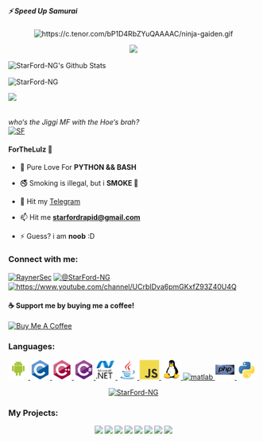 <p align="center">
<!--  <img alt="https://avatars.githubusercontent.com/u/67552744?v=4" width="150px" src="    priflr pic   " /> -->
<!--  <img src="https://github-readme-stats.anuraghazra1.vercel.app/api/top-langs/?username=StarFord-NG&hide=ruby,perl&hide_border=true" /> -->

##### ⚡ Speed Up Samurai 
<p align="center"><img alt="https://c.tenor.com/bP1D4RbZYuQAAAAC/ninja-gaiden.gif" width="250px" src="https://c.tenor.com/bP1D4RbZYuQAAAAC/ninja-gaiden.gif" /></p>
<p align="center"><img height="90px" src="https://user-images.githubusercontent.com/62377713/128624049-4c26317e-3177-4754-b873-d607aede8c23.gif" /><p>

<img alt="StarFord-NG's Github Stats" src="https://github-readme-stats.vercel.app/api?username=StarFord-NG&show_icons=true&include_all_commits=true&hide_border=true&theme=chartreuse-dark" />
<p><img align="center" src="https://github-readme-streak-stats.herokuapp.com/?user=StarFord-NG&theme=chartreuse-dark" alt="StarFord-NG" /></p>
</p>

<p>
  <a href="#"><img src="https://activity-graph.herokuapp.com/graph?username=StarFord-NG&bg_color=2D2B55&color=A297E6&line=A297E6&point=D9B60C"></a>
</p>
</br>
<i>who‘s the Jiggi MF with the Hoe‘s brah?</i><br>
<a href=""><img align="center" src="https://readme-jokes.vercel.app/api" alt="SF"></a>


#### ForTheLulz  👋

- 💌 Pure Love For **PYTHON && BASH**

- 🚭 Smoking is illegal, but i **SMOKE 🤒** 

- 💬 Hit my [Telegram](https://t.me/Abbarh22)

- 📫 Hit me **starfordrapid@gmail.com**

- ⚡ Guess? i am **noob** :D

<h3 align="left">Connect with me:</h3>
<p align="left">
<a href="https://www.facebook.com/profile.php?id=100070354313636" target="blank"><img align="center" src="https://cdn.jsdelivr.net/npm/simple-icons@3.0.1/icons/facebook.svg" alt="RaynerSec" height="30" width="40" /></a>
<a href="https://twitter.com/Abbarh_22" target="blank"><img align="center" src="https://cdn.jsdelivr.net/npm/simple-icons@3.0.1/icons/medium.svg" alt="@StarFord-NG" height="30" width="40" /></a>
<a href="https://m.youtube.com/channel/UCfibIPgqNCmm_3QgGLE9N3w" target="blank"><img align="center" src="https://cdn.jsdelivr.net/npm/simple-icons@3.0.1/icons/youtube.svg" alt="https://www.youtube.com/channel/UCrbIDva6pmGKxfZ93Z40U4Q" height="30" width="40" /></a>
</p>

#### ☕ Support me by buying me a coffee!

<a href="https://paypal.me/donateabba" target="_blank"><img src="https://cdn.buymeacoffee.com/buttons/default-orange.png" alt="Buy Me A Coffee" height="30px" width="200px"></a>

<h3 align="left">Languages:</h3>
<p align="left"> <a href="https://developer.android.com" target="_blank"> <img src="https://raw.githubusercontent.com/devicons/devicon/master/icons/android/android-original-wordmark.svg" alt="android" width="40" height="40"/> </a> <a href="https://www.cprogramming.com/" target="_blank"> <img src="https://raw.githubusercontent.com/devicons/devicon/master/icons/c/c-original.svg" alt="c" width="40" height="40"/> </a> <a href="https://www.w3schools.com/cpp/" target="_blank"> <img src="https://raw.githubusercontent.com/devicons/devicon/master/icons/cplusplus/cplusplus-original.svg" alt="cplusplus" width="40" height="40"/> </a> <a href="https://www.w3schools.com/cs/" target="_blank"> <img src="https://raw.githubusercontent.com/devicons/devicon/master/icons/csharp/csharp-original.svg" alt="csharp" width="40" height="40"/> </a> <a href="https://dotnet.microsoft.com/" target="_blank"> <img src="https://raw.githubusercontent.com/devicons/devicon/master/icons/dot-net/dot-net-original-wordmark.svg" alt="dotnet" width="40" height="40"/> </a> <a href="https://www.java.com" target="_blank"> <img src="https://raw.githubusercontent.com/devicons/devicon/master/icons/java/java-original.svg" alt="java" width="40" height="40"/> </a> <a href="https://developer.mozilla.org/en-US/docs/Web/JavaScript" target="_blank"> <img src="https://raw.githubusercontent.com/devicons/devicon/master/icons/javascript/javascript-original.svg" alt="javascript" width="40" height="40"/> </a> <a href="https://www.linux.org/" target="_blank"> <img src="https://raw.githubusercontent.com/devicons/devicon/master/icons/linux/linux-original.svg" alt="linux" width="40" height="40"/> </a> <a href="https://www.mathworks.com/" target="_blank"> <img src="https://raw.githubusercontent.com/simple-icons/simple-icons/master/icons/mathworks.svg" alt="matlab" width="40" height="40"/> </a> <a href="https://www.php.net" target="_blank"> <img src="https://raw.githubusercontent.com/devicons/devicon/master/icons/php/php-original.svg" alt="php" width="40" height="40"/> </a> <a href="https://www.python.org" target="_blank"> <img src="https://raw.githubusercontent.com/devicons/devicon/master/icons/python/python-original.svg" alt="python" width="40" height="40"/> </a> </p>

<p align="center">
  <a href="https://github.com/StarFord-NG"><img title="StarFord-NG" src="https://github-readme-stats.vercel.app/api/top-langs/?username=StarFord-NG&layout=compact&theme=dark"></a>
</p>
<h3 align="left">My Projects:</h3>
<p align="center">
<a href="https://github.com/StarFord-NG/Pro-SQLI"><img src="https://github-readme-stats.vercel.app/api/pin/?username=StarFord-NG&repo=Pro-SQLI&theme=dark"></a>
<a href="https://github.com/StarFord-NG/Info-Sec-Dork-List"><img src="https://github-readme-stats.vercel.app/api/pin/?username=StarFord-NG&repo=Info-Sec-Dork-List&theme=dark"></a>
<a href="https://github.com/StarFord-NG/SQLI-Dios-Bypass<img src="https://github-readme-stats.vercel.app/api/pin/?username=StarFord-NG&repo=SQLI-Dios-Bypass&theme=dark"></a>
<a href="https://github.com/StarFord-NG/TOS-INSTALLER"><img src="https://github-readme-stats.vercel.app/api/pin/?username=StarFord-NG&repo=TOS-INSTALLER&theme=dark"></a>
<a href="https://github.com/StarFord-NG/RootTerminal"><img src="https://github-readme-stats.vercel.app/api/pin/?username=StarFord-NG&repo=RootTerminal&theme=dark"></a>
<a href="https://github.com/StarFord-NG/Autopayload"><img src="https://github-readme-stats.vercel.app/api/pin/?username=StarFord-NG&repo=Autopayload&theme=dark"></a>
<a href="https://github.com/StarFord-NG/Nethunter"><img src="https://github-readme-stats.vercel.app/api/pin/?username=StarFord-NG&repo=Nethunter&theme=dark"></a>
<a href="https://github.com/StarFord-NG/HammerDOS"><img src="https://github-readme-stats.vercel.app/api/pin/?username=StarFord-NG&repo=HammerDOS&theme=dark"></a>
<a href="https://github.com/StarFord-NG/SecLists"><img src="https://github-readme-stats.vercel.app/api/pin/?username=StarFord-NG&repo=SecLists&theme=dark"></a>
</p>

<!--
